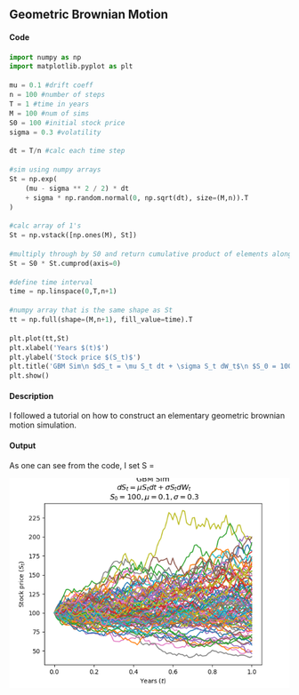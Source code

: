 ## Geometric Brownian Motion

#### Code

~~~python
import numpy as np
import matplotlib.pyplot as plt

mu = 0.1 #drift coeff
n = 100 #number of steps
T = 1 #time in years
M = 100 #num of sims
S0 = 100 #initial stock price
sigma = 0.3 #volatility 

dt = T/n #calc each time step

#sim using numpy arrays
St = np.exp(
    (mu - sigma ** 2 / 2) * dt
    + sigma * np.random.normal(0, np.sqrt(dt), size=(M,n)).T
)

#calc array of 1's
St = np.vstack([np.ones(M), St])

#multiply through by S0 and return cumulative product of elements along a given sim path (axis=0)
St = S0 * St.cumprod(axis=0)

#define time interval 
time = np.linspace(0,T,n+1)

#numpy array that is the same shape as St
tt = np.full(shape=(M,n+1), fill_value=time).T

plt.plot(tt,St)
plt.xlabel('Years $(t)$')
plt.ylabel('Stock price $(S_t)$')
plt.title('GBM Sim\n $dS_t = \mu S_t dt + \sigma S_t dW_t$\n $S_0 = 100, \mu = 0.1, \sigma = 0.3$') #fix value grabs
plt.show()
~~~

#### Description
I followed a tutorial on how to construct an elementary geometric brownian motion simulation. 

#### Output
As one can see from the code, I set S = 

![](gbm-ex.png)
